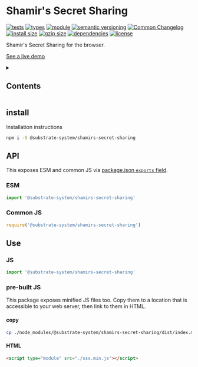 # Shamir's Secret Sharing
[![tests](https://img.shields.io/github/actions/workflow/status/substrate-system/shamirs-secret-sharing/nodejs.yml?style=flat-square)](https://github.com/substrate-system/shamirs-secret-sharing/actions/workflows/nodejs.yml)
[![types](https://img.shields.io/npm/types/@substrate-system/icons?style=flat-square)](README.md)
[![module](https://img.shields.io/badge/module-ESM%2FCJS-blue?style=flat-square)](README.md)
[![semantic versioning](https://img.shields.io/badge/semver-2.0.0-blue?logo=semver&style=flat-square)](https://semver.org/)
[![Common Changelog](https://nichoth.github.io/badge/common-changelog.svg)](./CHANGELOG.md)
[![install size](https://flat.badgen.net/packagephobia/install/@substrate-system/shamirs-secret-sharing)](https://packagephobia.com/result?p=@substrate-system/shamirs-secret-sharing)
[![gzip size](https://img.shields.io/bundlephobia/minzip/@substrate-system/shamirs-secret-sharing?style=flat-square)](https://bundlephobia.com/@substrate-system/shamirs-secret-sharing)
[![dependencies](https://img.shields.io/badge/dependencies-zero-brightgreen.svg?style=flat-square)](package.json)
[![license](https://img.shields.io/badge/license-Big_Time-blue?style=flat-square)](LICENSE)


Shamir's Secret Sharing for the browser.

[See a live demo](https://substrate-system.github.io/shamirs-secret-sharing/)

<details><summary><h2>Contents</h2></summary>
<!-- toc -->
</details>

## install

Installation instructions

```sh
npm i -S @substrate-system/shamirs-secret-sharing
```

## API

This exposes ESM and common JS via [package.json `exports` field](https://nodejs.org/api/packages.html#exports).

### ESM
```js
import '@substrate-system/shamirs-secret-sharing'
```

### Common JS
```js
require('@substrate-system/shamirs-secret-sharing')
```

## Use

### JS
```js
import '@substrate-system/shamirs-secret-sharing'
```

### pre-built JS
This package exposes minified JS files too. Copy them to a location that is
accessible to your web server, then link to them in HTML.

#### copy
```sh
cp ./node_modules/@substrate-system/shamirs-secret-sharing/dist/index.min.js ./public/sss.min.js
```

#### HTML
```html
<script type="module" src="./sss.min.js"></script>
```
